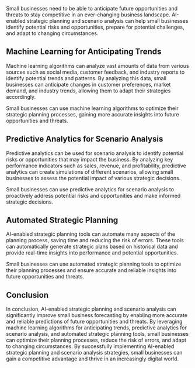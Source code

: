 
Small businesses need to be able to anticipate future opportunities and threats to stay competitive in an ever-changing business landscape. AI-enabled strategic planning and scenario analysis can help small businesses identify potential risks and opportunities, prepare for potential challenges, and adapt to changing circumstances.

Machine Learning for Anticipating Trends
----------------------------------------

Machine learning algorithms can analyze vast amounts of data from various sources such as social media, customer feedback, and industry reports to identify potential trends and patterns. By analyzing this data, small businesses can anticipate changes in customer preferences, market demand, and industry trends, allowing them to adapt their strategies accordingly.

Small businesses can use machine learning algorithms to optimize their strategic planning processes, gaining more accurate insights into future opportunities and threats.

Predictive Analytics for Scenario Analysis
------------------------------------------

Predictive analytics can be used for scenario analysis to identify potential risks or opportunities that may impact the business. By analyzing key performance indicators such as sales, revenue, and profitability, predictive analytics can create simulations of different scenarios, allowing small businesses to assess the potential impact of various strategic decisions.

Small businesses can use predictive analytics for scenario analysis to proactively address potential risks and opportunities and make informed strategic decisions.

Automated Strategic Planning
----------------------------

AI-enabled strategic planning tools can automate many aspects of the planning process, saving time and reducing the risk of errors. These tools can automatically generate strategic plans based on historical data and provide real-time insights into performance and potential opportunities.

Small businesses can use automated strategic planning tools to optimize their planning processes and ensure accurate and reliable insights into future opportunities and threats.

Conclusion
----------

In conclusion, AI-enabled strategic planning and scenario analysis can significantly improve small business forecasting by enabling more accurate and reliable predictions of future opportunities and threats. By leveraging machine learning algorithms for anticipating trends, predictive analytics for scenario analysis, and automated strategic planning tools, small businesses can optimize their planning processes, reduce the risk of errors, and adapt to changing circumstances. By successfully implementing AI-enabled strategic planning and scenario analysis strategies, small businesses can gain a competitive advantage and thrive in an increasingly digital world.
